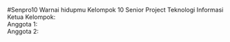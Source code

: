 #Senpro10
Warnai hidupmu 
Kelompok 10 Senior Project Teknologi Informasi  
Ketua Kelompok:  
Anggota 1:  
Anggota 2:  
